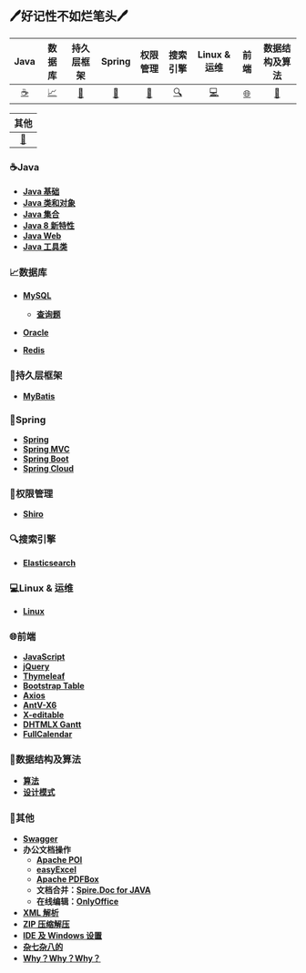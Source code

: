 ## :pen:好记性不如烂笔头:pen:

| Java | 数据库 | 持久层框架 | Spring | 权限管理 | 搜索引擎 | Linux & 运维 | 前端 | 数据结构及算法 |
| :--: | :----: | :--------: | :----: | :------: | :------: | :------: | :------: | :------: |
| [:coffee:](#coffeejava) | [:chart_with_upwards_trend:](#chart_with_upwards_trend数据库) | [:moyai:](#moyai持久层框架) | [:leaves:](#leavesSpring) | [:closed_lock_with_key:](#closed_lock_with_key权限管理) | [:mag:](#mag搜索引擎) | [:computer:](#computerLinux--运维) | [:globe_with_meridians:](#globe_with_meridians前端) | [:stars:](#stars数据结构及算法) |

|          其他           |
| :---------------------: |
| [:scroll:](#scroll其他) |



### :coffee:Java

- [**Java 基础**](https://github.com/0richalcos/Note/blob/main/Markdown/JavaBasics.md)
- [**Java 类和对象**](https://github.com/0richalcos/Note/blob/main/Markdown/JavaObject.md)
- [**Java 集合**](https://github.com/0richalcos/Note/blob/main/Markdown/JavaCollection.md)
- [**Java 8 新特性**](https://github.com/0richalcos/Note/blob/main/Markdown/Java8.md)
- [**Java Web**](https://github.com/0richalcos/Note/blob/main/Markdown/JavaWeb.md)
- [**Java 工具类**](https://github.com/0richalcos/Note/blob/main/Markdown/JavaUtils.md)



### :chart_with_upwards_trend:数据库

- [**MySQL**](https://github.com/0richalcos/Note/blob/main/Markdown/MySQL.md)
	- [**查询题**](https://github.com/0richalcos/Note/blob/main/Markdown/MySQLQuery.md)

- [**Oracle**](https://github.com/0richalcos/Note/blob/main/Markdown/Oracle.md)
- [**Redis**](https://github.com/0richalcos/Note/blob/main/Markdown/Redis.md)



### :moyai:持久层框架

- [**MyBatis**](https://github.com/0richalcos/Note/blob/main/Markdown/Mybatis.md)



### :leaves:Spring

- [**Spring**](https://github.com/0richalcos/Note/blob/main/Markdown/Spring.md)
- [**Spring MVC**](https://github.com/0richalcos/Note/blob/main/Markdown/SpringMVC.md)
- [**Spring Boot**](https://github.com/0richalcos/Note/blob/main/Markdown/SpringBoot.md)
- [**Spring Cloud**](https://github.com/0richalcos/Note/blob/main/Markdown/SpringCloud.md)



### :closed_lock_with_key:权限管理

- [**Shiro**](https://github.com/0richalcos/Note/blob/main/Markdown/Shiro.md)



### :mag:搜索引擎

- [**Elasticsearch**](https://github.com/0richalcos/Note/blob/main/Markdown/Elasticsearch.md)



### :computer:Linux & 运维

- [**Linux**](https://github.com/0richalcos/Note/blob/main/Markdown/Linux.md)



### :globe_with_meridians:前端

- [**JavaScript**](https://github.com/0richalcos/Note/blob/main/Markdown/JavaScript.md)
- [**jQuery**](https://github.com/0richalcos/Note/blob/main/Markdown/jQuery.md)
- [**Thymeleaf**](https://github.com/0richalcos/Note/blob/main/Markdown/Thymeleaf.md)
- [**Bootstrap Table**](https://github.com/0richalcos/Note/blob/main/Markdown/BootstrapTable.md)
- [**Axios**](https://github.com/0richalcos/Note/blob/main/Markdown/Axios.md)
- [**AntV-X6**](https://github.com/0richalcos/Note/blob/main/Markdown/AntV-X6.md)
- [**X-editable**](https://github.com/0richalcos/Note/blob/main/Markdown/X-editable.md)
- [**DHTMLX Gantt**](https://github.com/0richalcos/Note/blob/main/Markdown/DHTMLXGantt.md)
- [**FullCalendar**](https://github.com/0richalcos/Note/blob/main/Markdown/FullCalendar.md)



### :stars:数据结构及算法

- [**算法**](https://github.com/0richalcos/Note/blob/main/Markdown/Algorithm.md)
- [**设计模式**](https://github.com/0richalcos/Note/blob/main/Markdown/DesignPattern.md)



### :scroll:其他

- [**Swagger**](https://github.com/0richalcos/Note/blob/main/Markdown/Swagger.md)
- **办公文档操作**
	- [**Apache POI**](https://github.com/0richalcos/Note/blob/main/Markdown/ApachePOI.md)
	- [**easyExcel**](https://github.com/0richalcos/Note/blob/main/Markdown/easyExcel.md)
	- [**Apache PDFBox**](https://github.com/0richalcos/Note/blob/main/Markdown/ApachePDFBox.md)
	- **文档合并：**[**Spire.Doc for JAVA**](https://github.com/0richalcos/Note/blob/main/Markdown/Spire.DocForJAVA.md)
	- **在线编辑：**[**OnlyOffice**](https://github.com/0richalcos/Note/blob/main/Markdown/OnlyOffice.md)
- [**XML 解析**](https://github.com/0richalcos/Note/blob/main/Markdown/XMLParse.md)
- [**ZIP 压缩解压**](https://github.com/0richalcos/Note/blob/main/Markdown/Zip4j.md)
- [**IDE 及 Windows 设置**](https://github.com/0richalcos/Note/blob/main/Markdown/Mixed.md)
- [**杂七杂八的**](https://github.com/0richalcos/Note/blob/main/Markdown/Petty.md)
- [**Why？Why？Why？**](https://github.com/0richalcos/Note/blob/main/Markdown/Why.md)


